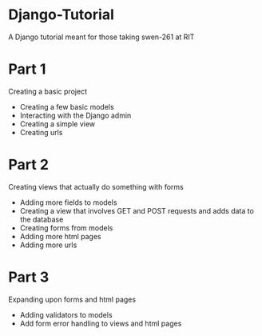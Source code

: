 # Django-Tutorial
A Django tutorial meant for those taking swen-261 at RIT

# Part 1
Creating a basic project

- Creating a few basic models
- Interacting with the Django admin
- Creating a simple view
- Creating urls

# Part 2
Creating views that actually do something with forms

- Adding more fields to models
- Creating a view that involves GET and POST requests and adds data to the database
- Creating forms from models
- Adding more html pages
- Adding more urls

# Part 3
Expanding upon forms and html pages

- Adding validators to models
- Add form error handling to views and html pages

